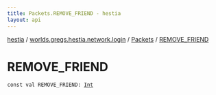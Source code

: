 ```yaml
---
title: Packets.REMOVE_FRIEND - hestia
layout: api
---
```


<div class='api-docs-breadcrumbs'><a href="../../index.html">hestia</a> / <a href="../index.html">worlds.gregs.hestia.network.login</a> / <a href="index.html">Packets</a> / <a href="./-r-e-m-o-v-e_-f-r-i-e-n-d.html">REMOVE_FRIEND</a></div>

# REMOVE_FRIEND

<div class="signature"><code><span class="keyword">const</span> <span class="keyword">val </span><span class="identifier">REMOVE_FRIEND</span><span class="symbol">: </span><a href="https://kotlinlang.org/api/latest/jvm/stdlib/kotlin/-int/index.html"><span class="identifier">Int</span></a></code></div>
